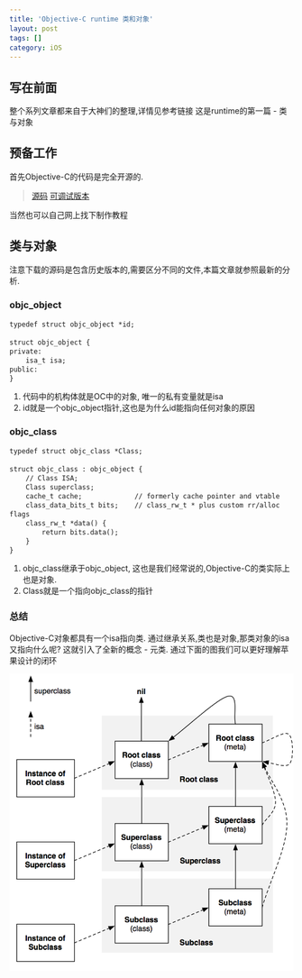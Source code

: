 ```yaml
---
title: 'Objective-C runtime 类和对象'
layout: post
tags: []
category: iOS
---
```

## 写在前面

整个系列文章都来自于大神们的整理,详情见参考链接
这是runtime的第一篇 - 类与对象

## 预备工作

首先Objective-C的代码是完全开源的.
> [源码](https://opensource.apple.com/tarballs/objc4/)
> [可调试版本](https://github.com/RetVal/objc-runtime)

当然也可以自己网上找下制作教程

## 类与对象

注意下载的源码是包含历史版本的,需要区分不同的文件,本篇文章就参照最新的分析.

### objc_object
```
typedef struct objc_object *id;

struct objc_object {
private:
    isa_t isa;
public:
}
```
1) 代码中的机构体就是OC中的对象, 唯一的私有变量就是isa
2) id就是一个objc_object指针,这也是为什么id能指向任何对象的原因

### objc_class
```
typedef struct objc_class *Class;

struct objc_class : objc_object {
    // Class ISA;
    Class superclass;
    cache_t cache;             // formerly cache pointer and vtable
    class_data_bits_t bits;    // class_rw_t * plus custom rr/alloc flags
    class_rw_t *data() { 
        return bits.data();
    }
}
```

1) objc_class继承于objc_object, 这也是我们经常说的,Objective-C的类实际上也是对象.
2) Class就是一个指向objc_class的指针

### 总结

Objective-C对象都具有一个isa指向类. 通过继承关系,类也是对象,那类对象的isa又指向什么呢?
这就引入了全新的概念 - 元类.
通过下面的图我们可以更好理解苹果设计的闭环

![OC类闭环](https://raw.githubusercontent.com/HighmoreXu/BlogImage/master/images/object_model.png "OC类闭环")


